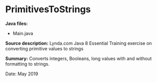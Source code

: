 # PrimitivesToStrings

**Java files:**
* Main.java

**Source description:** Lynda.com Java 8 Essential Training exercise on converting primitive values to strings

**Summary:** Converts integers, Booleans, long values with and without formatting to strings.

Date: May 2019